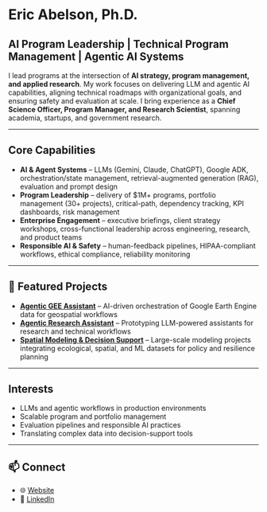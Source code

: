 # Eric Abelson, Ph.D.

## AI Program Leadership | Technical Program Management | Agentic AI Systems

I lead programs at the intersection of **AI strategy, program management, and applied research**. My work focuses on delivering LLM and agentic AI capabilities, aligning technical roadmaps with organizational goals, and ensuring safety and evaluation at scale. I bring experience as a **Chief Science Officer, Program Manager, and Research Scientist**, spanning academia, startups, and government research.

---

## Core Capabilities
- **AI & Agent Systems** – LLMs (Gemini, Claude, ChatGPT), Google ADK, orchestration/state management, retrieval-augmented generation (RAG), evaluation and prompt design
- **Program Leadership** – delivery of $1M+ programs, portfolio management (30+ projects), critical-path, dependency tracking, KPI dashboards, risk management
- **Enterprise Engagement** – executive briefings, client strategy workshops, cross-functional leadership across engineering, research, and product teams
- **Responsible AI & Safety** – human-feedback pipelines, HIPAA-compliant workflows, ethical compliance, reliability monitoring

---

## 📂 Featured Projects
- [**Agentic GEE Assistant**](https://github.com/ericabelson/agentic-gee-assistant) – AI-driven orchestration of Google Earth Engine data for geospatial workflows
- [**Agentic Research Assistant**](https://github.com/ericabelson/agentic-research-assistant) – Prototyping LLM-powered assistants for research and technical workflows
- [**Spatial Modeling & Decision Support**](https://ericabelson.com/research.html) – Large-scale modeling projects integrating ecological, spatial, and ML datasets for policy and resilience planning

---

## Interests
- LLMs and agentic workflows in production environments  
- Scalable program and portfolio management   
- Evaluation pipelines and responsible AI practices  
- Translating complex data into decision-support tools  

---

## 📫 Connect
- 🌐 [Website](https://ericabelson.com)  
- 💼 [LinkedIn](https://www.linkedin.com/in/ericabelson)  
